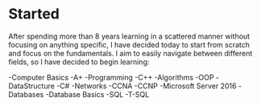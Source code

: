 # Started
 After spending more than 8 years learning in a scattered manner without focusing on anything specific, I have decided today to start from scratch and focus on the fundamentals. I aim to easily navigate between different fields, so I have decided to begin learning:

-Computer Basics
  -A+
-Programming
  -C++
  -Algorithms
  -OOP
  -DataStructure
  -C#
-Networks
  -CCNA
  -CCNP
  -Microsoft Server 2016
-Databases
  -Database Basics
  -SQL
  -T-SQL